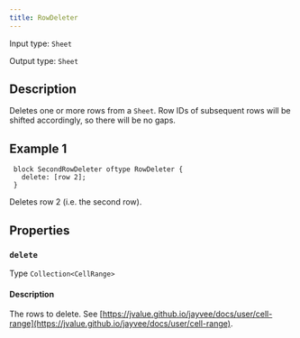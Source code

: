 ```yaml
---
title: RowDeleter
---
```


<!-- Do NOT change this document as it is auto-generated from the language server -->

Input type: `Sheet`

Output type: `Sheet`

## Description

Deletes one or more rows from a `Sheet`. Row IDs of subsequent rows will be shifted accordingly, so there will be no gaps.

## Example 1

```jayvee
 block SecondRowDeleter oftype RowDeleter {
   delete: [row 2];
 }
```

Deletes row 2 (i.e. the second row).

## Properties

### `delete`

Type `Collection<CellRange>`

#### Description

The rows to delete. See [https://jvalue.github.io/jayvee/docs/user/cell-range](https://jvalue.github.io/jayvee/docs/user/cell-range).
